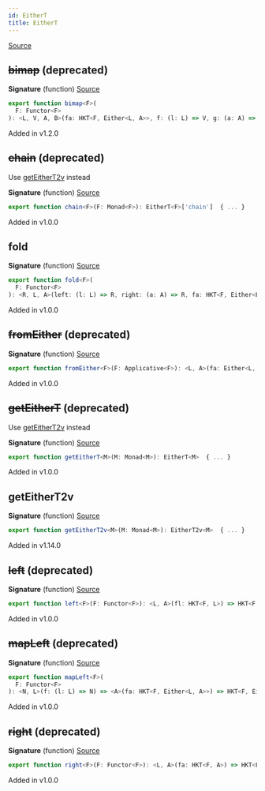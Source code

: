 ```yaml
---
id: EitherT
title: EitherT
---
```


[Source](https://github.com/gcanti/fp-ts/blob/master/src/EitherT.ts)

## ~~bimap~~ (deprecated)

**Signature** (function) [Source](https://github.com/gcanti/fp-ts/blob/master/src/EitherT.ts#L207-L211)

```ts
export function bimap<F>(
  F: Functor<F>
): <L, V, A, B>(fa: HKT<F, Either<L, A>>, f: (l: L) => V, g: (a: A) => B) => HKT<F, Either<V, B>>  { ... }
```

Added in v1.2.0

## ~~chain~~ (deprecated)

Use [getEitherT2v](#geteithert2v) instead

**Signature** (function) [Source](https://github.com/gcanti/fp-ts/blob/master/src/EitherT.ts#L96-L98)

```ts
export function chain<F>(F: Monad<F>): EitherT<F>['chain']  { ... }
```

Added in v1.0.0

## fold

**Signature** (function) [Source](https://github.com/gcanti/fp-ts/blob/master/src/EitherT.ts#L42-L46)

```ts
export function fold<F>(
  F: Functor<F>
): <R, L, A>(left: (l: L) => R, right: (a: A) => R, fa: HKT<F, Either<L, A>>) => HKT<F, R>  { ... }
```

Added in v1.0.0

## ~~fromEither~~ (deprecated)

**Signature** (function) [Source](https://github.com/gcanti/fp-ts/blob/master/src/EitherT.ts#L165-L167)

```ts
export function fromEither<F>(F: Applicative<F>): <L, A>(fa: Either<L, A>) => HKT<F, Either<L, A>>  { ... }
```

Added in v1.0.0

## ~~getEitherT~~ (deprecated)

Use [getEitherT2v](#geteithert2v) instead

**Signature** (function) [Source](https://github.com/gcanti/fp-ts/blob/master/src/EitherT.ts#L115-L123)

```ts
export function getEitherT<M>(M: Monad<M>): EitherT<M>  { ... }
```

Added in v1.0.0

## getEitherT2v

**Signature** (function) [Source](https://github.com/gcanti/fp-ts/blob/master/src/EitherT.ts#L54-L61)

```ts
export function getEitherT2v<M>(M: Monad<M>): EitherT2v<M>  { ... }
```

Added in v1.14.0

## ~~left~~ (deprecated)

**Signature** (function) [Source](https://github.com/gcanti/fp-ts/blob/master/src/EitherT.ts#L149-L151)

```ts
export function left<F>(F: Functor<F>): <L, A>(fl: HKT<F, L>) => HKT<F, Either<L, A>>  { ... }
```

Added in v1.0.0

## ~~mapLeft~~ (deprecated)

**Signature** (function) [Source](https://github.com/gcanti/fp-ts/blob/master/src/EitherT.ts#L185-L189)

```ts
export function mapLeft<F>(
  F: Functor<F>
): <N, L>(f: (l: L) => N) => <A>(fa: HKT<F, Either<L, A>>) => HKT<F, Either<N, A>>  { ... }
```

Added in v1.0.0

## ~~right~~ (deprecated)

**Signature** (function) [Source](https://github.com/gcanti/fp-ts/blob/master/src/EitherT.ts#L135-L137)

```ts
export function right<F>(F: Functor<F>): <L, A>(fa: HKT<F, A>) => HKT<F, Either<L, A>>  { ... }
```

Added in v1.0.0
